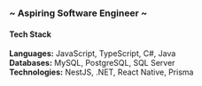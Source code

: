 ### ~ Aspiring Software Engineer ~

#### Tech Stack

**Languages:** JavaScript, TypeScript, C#, Java  
**Databases:** MySQL, PostgreSQL, SQL Server  
**Technologies:** NestJS, .NET, React Native, Prisma
